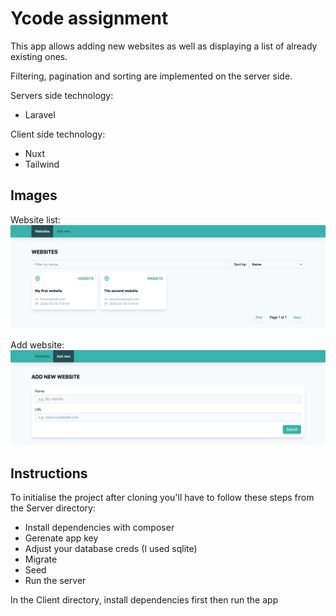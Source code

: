 # Ycode assignment

This app allows adding new websites as well as displaying a list of already existing ones.

Filtering, pagination and sorting are implemented on the server side.

Servers side technology:

- Laravel

Client side technology:

- Nuxt
- Tailwind

## Images

Website list:
![Website list](/website_list.png)

Add website:
![Add website](/add_website.png)

## Instructions

To initialise the project after cloning you'll have to follow these steps from the Server directory:

- Install dependencies with composer
- Gerenate app key
- Adjust your database creds (I used sqlite)
- Migrate
- Seed
- Run the server

In the Client directory, install dependencies first then run the app
